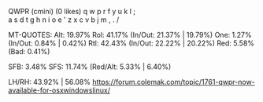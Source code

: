 QWPR (cmini) (0 likes)
  q w p r f  y u k l ;  
  a s d t g  h n i o e '
  z x c v b  j m , . /  

MT-QUOTES:
  Alt: 19.97%
  Rol: 41.17%   (In/Out: 21.37% | 19.79%)
  One:  1.27%   (In/Out:  0.84% |  0.42%)
  Rtl: 42.43%   (In/Out: 22.22% | 20.22%)
  Red:  5.58%   (Bad:     0.41%)

  SFB: 3.48%
  SFS: 11.74%    (Red/Alt: 5.33% | 6.40%)

  LH/RH: 43.92% | 56.08%
  https://forum.colemak.com/topic/1761-qwpr-now-available-for-osxwindowslinux/
  
